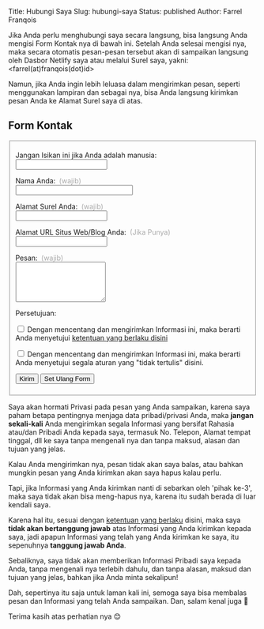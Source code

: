 Title: Hubungi Saya
Slug: hubungi-saya
Status: published
Author: Farrel Franqois

<style>
    article input[type="text"], article input[type="email"], article input[type="url"] {
      width: 50%;
      box-sizing: border-box;
      margin-bottom: .75em;
    }

    article textarea {
      width: 50%;
      box-sizing: border-box;
      margin-bottom: .75em;
    }

    label.guide-text {
      color: #AAA;
      margin-left: .25em;
      font-weight: 400;
    }

    article p.hidden {
      display: none;
      visibility: hidden;
      opacity: 0;
    }
</style>

Jika Anda perlu menghubungi saya secara langsung, bisa langsung Anda mengisi Form Kontak nya di bawah ini. Setelah Anda selesai mengisi nya, maka secara otomatis pesan-pesan tersebut akan di sampaikan langsung oleh Dasbor Netlify saya atau melalui Surel saya, yakni: &lt;farrel(at)franqois(dot)id&gt;

Namun, jika Anda ingin lebih leluasa dalam mengirimkan pesan, seperti menggunakan lampiran dan sebagai nya, bisa Anda langsung kirimkan pesan Anda ke Alamat Surel saya di atas.

## Form Kontak
<form name="contact" method="POST" data-netlify="true" data-netlify-recaptcha="true" netlify-honeypot="bot-field">
    <fieldset>
        <p class="hidden">
          <label>Jangan Isikan ini jika Anda adalah manusia: </label><br>
          <input name="bot-field" />
        </p>
        <p>
          <label>Nama Anda: </label> <label class="guide-text">(wajib)</label><br>
          <input type="text" style="width: 50%;" name="name" required />
        </p>
        <p>
          <label>Alamat Surel Anda:</label> <label class="guide-text">(wajib)</label><br>
          <input type="email" name="email" required />
        </p>
        <p>
          <label>Alamat URL Situs Web/Blog Anda: <label class="guide-text">(Jika Punya)</label><br>
          <input type="url" name="url" />
        </p>
        <p>
          <label>Pesan: </label> <label class="guide-text">(wajib)</label><br>
          <textarea name="message" rows="5" required></textarea>
        </p>
        <p>
          <label>Persetujuan: </label>
          <p>
            <input type="checkbox" name="terms" value="agree" required> <label>Dengan mencentang dan mengirimkan Informasi ini, maka berarti Anda menyetujui <a href="https://farrel.franqois.id/ketentuan-hukum-dan-sanggahan">ketentuan yang berlaku disini</a></label>
          </p>
          <p>
            <input type="checkbox" name="morality" value="agree" required> <label>Dengan mencentang dan mengirimkan Informasi ini, maka berarti Anda menyetujui segala aturan yang "tidak tertulis" disini.</label>
          </p>
        </p>
        <div id='recaptcha' class="g-recaptcha"
          data-sitekey="6Lem_TAUAAAAAPg4MkoXqxCGXkU7DNoCC0Jollvk"
          data-callback="onSubmit"
          data-size="invisible"></div>
        <p>
          <button type="submit" id="submit">Kirim</button> 
          <button type="reset">Set Ulang Form</button>
        </p>
    </fieldset>
</form>

Saya akan hormati Privasi pada pesan yang Anda sampaikan, karena saya paham betapa pentingnya menjaga data pribadi/privasi Anda, maka **jangan sekali-kali** Anda mengirimkan segala Informasi yang bersifat Rahasia atau/dan Pribadi Anda kepada saya, termasuk No. Telepon, Alamat tempat tinggal, dll ke saya tanpa mengenali nya dan tanpa maksud, alasan dan tujuan yang jelas. 

Kalau Anda mengirimkan nya, pesan tidak akan saya balas, atau bahkan mungkin pesan yang Anda kirimkan akan saya hapus kalau perlu. 

Tapi, jika Informasi yang Anda kirimkan nanti di sebarkan oleh 'pihak ke-3', maka saya tidak akan bisa meng-hapus nya, karena itu sudah berada di luar kendali saya. 

Karena hal itu, sesuai dengan [ketentuan yang berlaku]({filename}/pages/ketentuan-hukum-dan-sanggahan.md) disini, maka saya **tidak akan bertanggung jawab** atas Informasi yang Anda kirimkan kepada saya, jadi apapun Informasi yang telah yang Anda kirimkan ke saya, itu sepenuhnya **tanggung jawab Anda**.

Sebaliknya, saya tidak akan memberikan Informasi Pribadi saya kepada Anda, tanpa mengenali nya terlebih dahulu, dan tanpa alasan, maksud dan tujuan yang jelas, bahkan jika Anda minta sekalipun!

Dah, sepertinya itu saja untuk laman kali ini, semoga saya bisa membalas pesan dan Informasi yang telah Anda sampaikan. Dan, salam kenal juga :slightly_smiling_face:

Terima kasih atas perhatian nya :blush:
